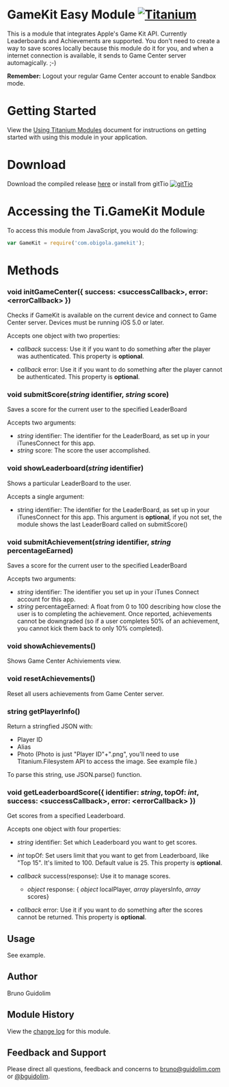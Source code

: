 GameKit Easy Module [![Titanium](http://www-static.appcelerator.com/badges/titanium-git-badge-sq.png)](http://www.appcelerator.com/titanium/)
===
This is a module that integrates Apple's Game Kit API. Currently Leaderboards and Achievements are supported.
You don't need to create a way to save scores locally because this module do it for you, and when a internet connection is available, it sends to Game Center server automagically. ;-)

**Remember:** Logout your regular Game Center account to enable Sandbox mode. 

Getting Started
===
View the [Using Titanium Modules](http://docs.appcelerator.com/titanium/2.0/#!/guide/Using_Titanium_Modules) document for instructions on getting
started with using this module in your application.

Download
===
Download the compiled release [here](https://github.com/bguidolim/TiGameKitEasyModule/tree/master/Dist) or install from gitTio    [![gitTio](http://gitt.io/badge.png)](http://gitt.io/component/com.obigola.gamekit)

Accessing the Ti.GameKit Module
===
To access this module from JavaScript, you would do the following:
```javascript
var GameKit = require('com.obigola.gamekit');
```
Methods
===
### void initGameCenter({ success: &lt;successCallback&gt;, error: &lt;errorCallback&gt; })

Checks if GameKit is available on the current device and connect to Game Center server. Devices must be running iOS 5.0 or later.

Accepts one object with two properties:

*   _callback_ success: Use it if you want to do something after the player was authenticated. This property is **optional**.

*   _callback_ error: Use it if you want to do something after the player cannot be authenticated. This property is **optional**.

### void submitScore(_string_ identifier, _string_ score)

Saves a score for the current user to the specified LeaderBoard

Accepts two arguments:

*   _string_ identifier: The identifier for the LeaderBoard, as set up in your iTunesConnect for this app.
*   _string_ score: The score the user accomplished.

### void showLeaderboard(_string_ identifier)

Shows a particular LeaderBoard to the user.

Accepts a single argument:

*   string identifier: The identifier for the LeaderBoard, as set up in your iTunesConnect for this app. This argument is **optional**, if you not set, the module shows the last LeaderBoard called on submitScore()

### void submitAchievement(_string_ identifier, _string_ percentageEarned)

Saves a score for the current user to the specified LeaderBoard

Accepts two arguments:

*   _string_ identifier: The identifier you set up in your iTunes Connect account for this app.
*   _string_ percentageEarned: A float from 0 to 100 describing how close the user is to completing the achievement. Once reported, achievements cannot be downgraded (so if a user completes 50% of an achievement, you cannot kick them back to only 10% completed).

### void showAchievements()

Shows Game Center Achiviements view.

### void resetAchievements()

Reset all users achievements from Game Center server.

### string getPlayerInfo()

<p>Return a stringfied JSON with:

*   Player ID
*   Alias
*   Photo (Photo is just "Player ID"+".png", you'll need to use Titanium.Filesystem API to access the image. See example file.)
<p>To parse this string, use JSON.parse() function.

### void getLeaderboardScore({ identifier: _string_, topOf: _int_, success: &lt;successCallback&gt;, error: &lt;errorCallback&gt; })

<p>Get scores from a specified Leaderboard.

Accepts one object with four properties:

*   _string_ identifier: Set which Leaderboard you want to get scores.

*   _int_ topOf: Set users limit that you want to get from Leaderboard, like "Top 15". It's limited to 100. Default value is 25. This property is **optional**.

*   _callback_ success(response): Use it to manage scores.

       *   _object_ response: { _object_ localPlayer, _array_ playersInfo, _array_ scores}

*   _callback_ error: Use it if you want to do something after the scores cannot be returned. This property is **optional**.

## Usage

See example.

## Author

Bruno Guidolim

## Module History

View the [change log](CHANGELOG.md) for this module.

## Feedback and Support

Please direct all questions, feedback and concerns to [bruno@guidolim.com](mailto:bruno@guidolim.com?subject=GameKit%20Easy%20Module) or [@bguidolim](http://twitter.com/bguidolim).
